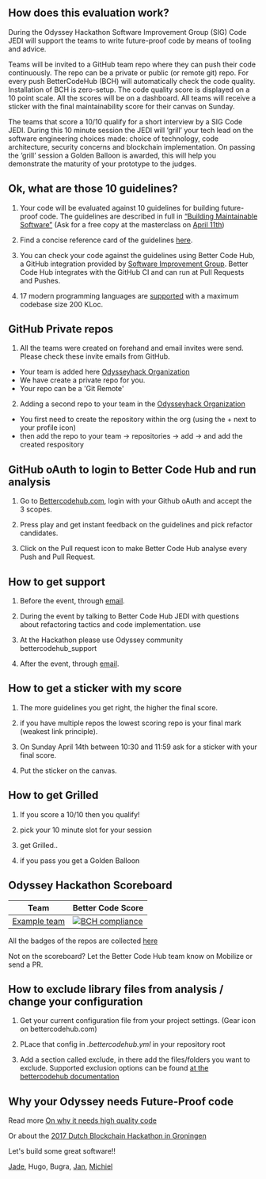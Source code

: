 ## How does this evaluation work?

During the Odyssey Hackathon Software Improvement Group (SIG) Code JEDI will support the teams to write future-proof code by means of tooling and advice.

Teams will be invited to a GitHub team repo where they can push their code continuously. The repo can be a private or public (or remote git) repo. For every push BetterCodeHub (BCH) will automatically check the code quality. Installation of BCH is zero-setup. The code quality score is displayed on a 10 point scale. All the scores will be on a dashboard. All teams will receive a sticker with the final maintainability score for their canvas on Sunday. 

The teams that score a 10/10 qualify for a short interview by a SIG Code JEDI. During this 10 minute session the JEDI will ‘grill’ your tech lead on the software engineering choices made: choice of technology, code architecture, security concerns and blockchain implementation. On passing the ‘grill’ session a Golden Balloon is awarded, this will help you demonstrate the maturity of your prototype to the judges.

## Ok, what are those 10 guidelines?

1. Your code will be evaluated against 10 guidelines for building future-proof code. The guidelines are described in full in [“Building Maintainable Software”](http://shop.oreilly.com/product/0636920049159.do) (Ask for a free copy at the masterclass on [April 11th](https://Odysseyhack.github.io/masterclass))

2. Find a concise reference card of the guidelines [here](https://cdn-images-1.medium.com/max/1200/1*TS-ZTeI7sQS7dy_AlMqSXQ.png).

3. You can check your code against the guidelines using Better Code Hub, a GitHub integration provided by [Software Improvement Group](https://www.sig.eu). Better Code Hub integrates with the GitHub CI and can run at Pull Requests and Pushes.

4. 17 modern programming languages are [supported](https://bettercodehub.com/docs/configuration-manual) with a maximum codebase size 200 KLoc.


## GitHub Private repos

1. All the teams were created on forehand and email invites were send. Please check these invite emails from GitHub.

- Your team is added here [Odysseyhack Organization](https://github.com/odysseyhack)
- We have create a private repo for you.
- Your repo can be a 'Git Remote'

2. Adding a second repo to your team in the [Odysseyhack Organization](https://github.com/odysseyhack)

- You first need to create the repository within the org (using the + next to your profile icon) 
- then add the repo to your team -> repositories -> add -> and add the created respository

## GitHub oAuth to login to Better Code Hub and run analysis

1. Go to [Bettercodehub.com](https://bettercodehub.com), login with your Github oAuth and accept the 3 scopes. 

2. Press play and get instant feedback on the guidelines and pick refactor candidates.

3. Click on the Pull request icon to make Better Code Hub analyse every Push and Pull Request.


## How to get support

1. Before the event, through [email](mailto:bettercodehub@sig.eu).

2. During the event by talking to Better Code Hub JEDI with questions about refactoring tactics and code implementation. use 

3. At the Hackathon please use Odyssey community bettercodehub_support 

4. After the event, through [email](mailto:bettercodehub@sig.eu).


## How to get a sticker with my score 

1. The more guidelines you get right, the higher the final score.

2. if you have multiple repos the lowest scoring repo is your final mark (weakest link principle).

3. On Sunday April 14th between 10:30 and 11:59 ask for a sticker with your final score.

4. Put the sticker on the canvas.


## How to get Grilled

1. If you score a 10/10 then you qualify!

2. pick your 10 minute slot for your session

3. get Grilled..

4. if you pass you get a Golden Balloon



## Odyssey Hackathon Scoreboard

Team | Better Code Score
--- | ---
[Example team ](https://github.com/dbh17-abraxas/ShareEverythingWeb) | [![BCH compliance](https://bettercodehub.com/edge/badge/dbh17-abraxas/ShareEverythingWeb)](https://bettercodehub.com)

All the badges of the repos are collected [here](https://odysseyhack.github.io/bch-scoreboard)

Not on the scoreboard? Let the Better Code Hub team know on Mobilize or send a PR.


## How to exclude library files from analysis / change your configuration

1. Get your current configuration file from your project settings. (Gear icon on bettercodehub.com)

2. PLace that config in _.bettercodehub.yml_ in your repository root

3. Add a section called exclude, in there add the files/folders you want to exclude. Supported exclusion options can be found [at the bettercodehub documentation](https://bettercodehub.com/docs/configuration-manual)


## Why your Odyssey needs Future-Proof code

Read more [On why it needs high quality code ](https://medium.com/@jstvssr/why-blockchain-needs-future-proof-code-cb09b39175e1#.bqfmcig55)

Or about the [2017 Dutch Blockchain Hackathon in Groningen](https://dev.to/jstvssr/how-a-hackathon-appreciates-quality-code)


Let's build some great software!!

[Jade](https://github.com/jadeheiligers), Hugo, Bugra, [Jan](https://github.com/janlaan), [Michiel](https://github.com/michielcuijpers)

